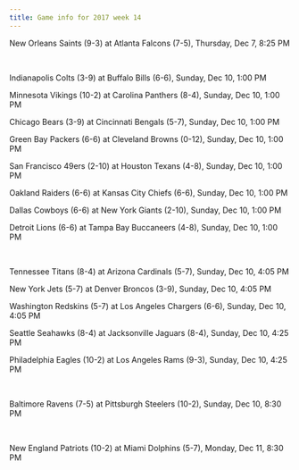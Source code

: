 ```yaml
---
title: Game info for 2017 week 14
---
```

New Orleans Saints (9-3) at Atlanta Falcons (7-5), Thursday, Dec 7, 8:25 PM


<br/>

Indianapolis Colts (3-9) at Buffalo Bills (6-6), Sunday, Dec 10, 1:00 PM

Minnesota Vikings (10-2) at Carolina Panthers (8-4), Sunday, Dec 10, 1:00 PM

Chicago Bears (3-9) at Cincinnati Bengals (5-7), Sunday, Dec 10, 1:00 PM

Green Bay Packers (6-6) at Cleveland Browns (0-12), Sunday, Dec 10, 1:00 PM

San Francisco 49ers (2-10) at Houston Texans (4-8), Sunday, Dec 10, 1:00 PM

Oakland Raiders (6-6) at Kansas City Chiefs (6-6), Sunday, Dec 10, 1:00 PM

Dallas Cowboys (6-6) at New York Giants (2-10), Sunday, Dec 10, 1:00 PM

Detroit Lions (6-6) at Tampa Bay Buccaneers (4-8), Sunday, Dec 10, 1:00 PM


<br/>

Tennessee Titans (8-4) at Arizona Cardinals (5-7), Sunday, Dec 10, 4:05 PM

New York Jets (5-7) at Denver Broncos (3-9), Sunday, Dec 10, 4:05 PM

Washington Redskins (5-7) at Los Angeles Chargers (6-6), Sunday, Dec 10, 4:05 PM

Seattle Seahawks (8-4) at Jacksonville Jaguars (8-4), Sunday, Dec 10, 4:25 PM

Philadelphia Eagles (10-2) at Los Angeles Rams (9-3), Sunday, Dec 10, 4:25 PM


<br/>

Baltimore Ravens (7-5) at Pittsburgh Steelers (10-2), Sunday, Dec 10, 8:30 PM


<br/>

New England Patriots (10-2) at Miami Dolphins (5-7), Monday, Dec 11, 8:30 PM

